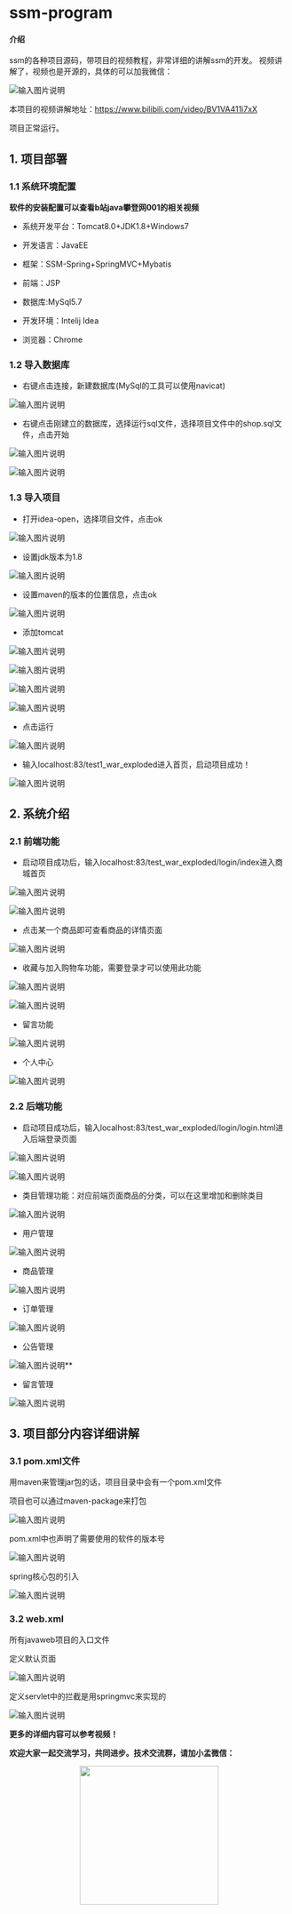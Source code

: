 # ssm-program

#### 介绍
ssm的各种项目源码，带项目的视频教程，非常详细的讲解ssm的开发。
视频讲解了，视频也是开源的，具体的可以加我微信：

![输入图片说明](https://images.gitee.com/uploads/images/2020/0810/111726_e7777c38_7604956.jpeg "1222.jpg")

本项目的视频讲解地址：https://www.bilibili.com/video/BV1VA411i7xX

项目正常运行。

## 1. 项目部署

### 1.1 系统环境配置

**软件的安装配置可以查看b站java攀登网001的相关视频**

* 系统开发平台：Tomcat8.0+JDK1.8+Windows7

* 开发语言：JavaEE

* 框架：SSM-Spring+SpringMVC+Mybatis

* 前端：JSP

* 数据库:MySql5.7

* 开发环境：Intelij Idea

* 浏览器：Chrome

### 1.2 导入数据库

* 右键点击连接，新建数据库(MySql的工具可以使用navicat)

![输入图片说明](https://images.gitee.com/uploads/images/2020/1224/175144_369e84e2_7604956.png "屏幕截图.png")

* 右键点击刚建立的数据库，选择运行sql文件，选择项目文件中的shop.sql文件，点击开始

![输入图片说明](https://images.gitee.com/uploads/images/2020/1224/175257_31ef2986_7604956.png "屏幕截图.png")

![输入图片说明](https://images.gitee.com/uploads/images/2020/1224/175314_c100adbd_7604956.png "屏幕截图.png")

### 1.3 导入项目

* 打开idea-open，选择项目文件，点击ok

![输入图片说明](https://images.gitee.com/uploads/images/2020/1224/175426_2afd1577_7604956.png "屏幕截图.png")

* 设置jdk版本为1.8

![输入图片说明](https://images.gitee.com/uploads/images/2020/1224/191303_d458c0ea_7604956.png "屏幕截图.png")

* 设置maven的版本的位置信息，点击ok

![输入图片说明](https://images.gitee.com/uploads/images/2020/1224/191352_2c218e1a_7604956.png "屏幕截图.png")

* 添加tomcat

![输入图片说明](https://images.gitee.com/uploads/images/2020/1224/191547_84533623_7604956.png "屏幕截图.png")

![输入图片说明](https://images.gitee.com/uploads/images/2020/1224/191730_afbc4395_7604956.png "屏幕截图.png")

![输入图片说明](https://images.gitee.com/uploads/images/2020/1224/191752_65aec195_7604956.png "屏幕截图.png")

![输入图片说明](https://images.gitee.com/uploads/images/2020/1224/191845_20c93ed6_7604956.png "屏幕截图.png")

* 点击运行

![输入图片说明](https://images.gitee.com/uploads/images/2020/1224/192240_b8f275da_7604956.png "屏幕截图.png")

* 输入localhost:83/test1_war_exploded进入首页，启动项目成功！

![输入图片说明](https://images.gitee.com/uploads/images/2020/1224/192420_487403e8_7604956.png "屏幕截图.png")

## 2. 系统介绍

### 2.1 前端功能

* 启动项目成功后，输入localhost:83/test_war_exploded/login/index进入商城首页

![输入图片说明](https://images.gitee.com/uploads/images/2020/1224/192554_d0cebdde_7604956.png "屏幕截图.png")

![输入图片说明](https://images.gitee.com/uploads/images/2020/1224/192728_c629e350_7604956.png "屏幕截图.png")

* 点击某一个商品即可查看商品的详情页面

![输入图片说明](https://images.gitee.com/uploads/images/2020/1224/192757_b5371a59_7604956.png "屏幕截图.png")

* 收藏与加入购物车功能，需要登录才可以使用此功能

![输入图片说明](https://images.gitee.com/uploads/images/2020/1224/193415_fefd8170_7604956.png "屏幕截图.png")

![输入图片说明](https://images.gitee.com/uploads/images/2020/1224/193452_e2fde2f2_7604956.png "屏幕截图.png")

* 留言功能

![输入图片说明](https://images.gitee.com/uploads/images/2020/1224/193520_91311fd1_7604956.png "屏幕截图.png")

* 个人中心

![输入图片说明](https://images.gitee.com/uploads/images/2020/1224/193544_6036ddaf_7604956.png "屏幕截图.png")

### 2.2 后端功能

* 启动项目成功后，输入localhost:83/test_war_exploded/login/login.html进入后端登录页面

![输入图片说明](https://images.gitee.com/uploads/images/2020/1224/193720_8aaf6fd4_7604956.png "屏幕截图.png")

![输入图片说明](https://images.gitee.com/uploads/images/2020/1224/193734_0ded67d6_7604956.png "屏幕截图.png")

* 类目管理功能：对应前端页面商品的分类，可以在这里增加和删除类目

![输入图片说明](https://images.gitee.com/uploads/images/2020/1224/193823_88b6d52b_7604956.png "屏幕截图.png")

* 用户管理

![输入图片说明](https://images.gitee.com/uploads/images/2020/1224/193918_e8c6b876_7604956.png "屏幕截图.png")

* 商品管理

![输入图片说明](https://images.gitee.com/uploads/images/2020/1224/193936_f6d98cb2_7604956.png "屏幕截图.png")

* 订单管理

![输入图片说明](https://images.gitee.com/uploads/images/2020/1224/194000_d55c8dae_7604956.png "屏幕截图.png")

* 公告管理

![输入图片说明](https://images.gitee.com/uploads/images/2020/1224/194017_6f85cda9_7604956.png "屏幕截图.png")** 

* 留言管理

![输入图片说明](https://images.gitee.com/uploads/images/2020/1224/194045_51a611c5_7604956.png "屏幕截图.png")

## 3. 项目部分内容详细讲解

### 3.1 pom.xml文件

用maven来管理jar包的话，项目目录中会有一个pom.xml文件

项目也可以通过maven-package来打包

![输入图片说明](https://images.gitee.com/uploads/images/2020/1224/194349_5f3f6ffa_7604956.png "屏幕截图.png")

pom.xml中也声明了需要使用的软件的版本号

![输入图片说明](https://images.gitee.com/uploads/images/2020/1224/194500_10b7412a_7604956.png "屏幕截图.png")

spring核心包的引入

![输入图片说明](https://images.gitee.com/uploads/images/2020/1224/194553_0b62343e_7604956.png "屏幕截图.png")

### 3.2 web.xml

所有javaweb项目的入口文件

定义默认页面

![输入图片说明](https://images.gitee.com/uploads/images/2020/1224/194732_fbd5a648_7604956.png "屏幕截图.png")

定义servlet中的拦截是用springmvc来实现的

![输入图片说明](https://images.gitee.com/uploads/images/2020/1224/194933_8f9b20e3_7604956.png "屏幕截图.png")

**更多的详细内容可以参考视频！**

**欢迎大家一起交流学习，共同进步。技术交流群，请加小孟微信：**

<div align=center><img width="250" height="250" src="https://images.gitee.com/uploads/images/2020/1219/203754_ef21dcd8_7604956.png"/></div>
